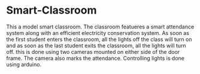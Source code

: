 # Smart-Classroom

This a model smart classroom. The classroom featueres a smart attendance system along with an efficient electricity conservation system. As soon as the first student enters the classroom, all the lights off the class will turn on and as soon as the last student exits the classroom, all the lights will turn off. this is done using two cameras mounted on either side of the door frame. The camera also marks the attendance. Controlling lights is done using arduino.
